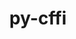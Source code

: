 ---
title: "py-cffi"
layout: cache
categories: [package, develop-2024-08-04]
meta: {"versions": ["1.16.0"], "compilers": ["apple-clang@=15.0.0", "cce@=15.0.1", "gcc@=11.1.0", "gcc@=11.4.0", "gcc@=7.3.1", "gcc@=7.5.0", "gcc@=9.4.0", "oneapi@=2024.2.0"], "oss": ["amzn2", "rhel8", "ubuntu18.04", "ubuntu20.04", "ubuntu22.04", "ventura"], "platforms": ["darwin", "linux"], "targets": ["aarch64", "neoverse_n1", "neoverse_v1", "neoverse_v2", "ppc64le", "x86_64_v3", "zen4"], "stacks": ["aws-isc", "aws-isc-aarch64", "data-vis-sdk", "e4s-cray-rhel", "e4s-neoverse-v2", "e4s-neoverse_v1", "e4s-oneapi", "e4s-power", "ml-darwin-aarch64-mps", "ml-linux-x86_64-cpu", "ml-linux-x86_64-cuda", "radiuss", "root"], "num_specs": 16, "num_specs_by_stack": {"root": 16, "ml-darwin-aarch64-mps": 1, "aws-isc-aarch64": 2, "aws-isc": 1, "e4s-cray-rhel": 1, "radiuss": 2, "e4s-power": 1, "data-vis-sdk": 2, "e4s-neoverse_v1": 1, "e4s-neoverse-v2": 1, "ml-linux-x86_64-cuda": 1, "ml-linux-x86_64-cpu": 1, "e4s-oneapi": 1}}
spec_details: [{"hash": "vdfubrhwg5ywfjehpuqckbarcyz3mxrp", "compiler": "apple-clang@=15.0.0", "versions": ["1.16.0"], "os": "ventura", "platform": "darwin", "target": "aarch64", "variants": ["build_system=python_pip"], "stacks": ["root", "ml-darwin-aarch64-mps"], "size": "-", "tarball": "https://binaries.spack.io/releases/develop-2024-08-04/build_cache/darwin-ventura-aarch64/apple-clang-15.0.0/py-cffi-1.16.0/darwin-ventura-aarch64-apple-clang-15.0.0-py-cffi-1.16.0-vdfubrhwg5ywfjehpuqckbarcyz3mxrp.spack"}, {"hash": "7rylajadkiuhszqx7sjsnaxxi4l4ozme", "compiler": "gcc@=7.3.1", "versions": ["1.16.0"], "os": "amzn2", "platform": "linux", "target": "aarch64", "variants": ["build_system=python_pip"], "stacks": ["aws-isc-aarch64", "root"], "size": "-", "tarball": "https://binaries.spack.io/releases/develop-2024-08-04/build_cache/linux-amzn2-aarch64/gcc-7.3.1/py-cffi-1.16.0/linux-amzn2-aarch64-gcc-7.3.1-py-cffi-1.16.0-7rylajadkiuhszqx7sjsnaxxi4l4ozme.spack"}, {"hash": "ybqsi3s4d5fx2uqhsk6se7bkhs7r73gt", "compiler": "gcc@=7.3.1", "versions": ["1.16.0"], "os": "amzn2", "platform": "linux", "target": "neoverse_n1", "variants": ["build_system=python_pip"], "stacks": ["aws-isc-aarch64", "root"], "size": "-", "tarball": "https://binaries.spack.io/releases/develop-2024-08-04/build_cache/linux-amzn2-neoverse_n1/gcc-7.3.1/py-cffi-1.16.0/linux-amzn2-neoverse_n1-gcc-7.3.1-py-cffi-1.16.0-ybqsi3s4d5fx2uqhsk6se7bkhs7r73gt.spack"}, {"hash": "v7n25as7kh644t57p7alpd5jppsr2g55", "compiler": "gcc@=7.3.1", "versions": ["1.16.0"], "os": "amzn2", "platform": "linux", "target": "x86_64_v3", "variants": ["build_system=python_pip"], "stacks": ["root", "aws-isc"], "size": "-", "tarball": "https://binaries.spack.io/releases/develop-2024-08-04/build_cache/linux-amzn2-x86_64_v3/gcc-7.3.1/py-cffi-1.16.0/linux-amzn2-x86_64_v3-gcc-7.3.1-py-cffi-1.16.0-v7n25as7kh644t57p7alpd5jppsr2g55.spack"}, {"hash": "zpygnoll2w7a6p523x6kfawryqgjkcuo", "compiler": "cce@=15.0.1", "versions": ["1.16.0"], "os": "rhel8", "platform": "linux", "target": "zen4", "variants": ["build_system=python_pip"], "stacks": ["root", "e4s-cray-rhel"], "size": "-", "tarball": "https://binaries.spack.io/releases/develop-2024-08-04/build_cache/linux-rhel8-zen4/cce-15.0.1/py-cffi-1.16.0/linux-rhel8-zen4-cce-15.0.1-py-cffi-1.16.0-zpygnoll2w7a6p523x6kfawryqgjkcuo.spack"}, {"hash": "j3vo7rmqmxjd5qkikrllogqwsjlezagf", "compiler": "gcc@=7.5.0", "versions": ["1.16.0"], "os": "ubuntu18.04", "platform": "linux", "target": "x86_64_v3", "variants": ["build_system=python_pip"], "stacks": ["radiuss", "root"], "size": "-", "tarball": "https://binaries.spack.io/releases/develop-2024-08-04/build_cache/linux-ubuntu18.04-x86_64_v3/gcc-7.5.0/py-cffi-1.16.0/linux-ubuntu18.04-x86_64_v3-gcc-7.5.0-py-cffi-1.16.0-j3vo7rmqmxjd5qkikrllogqwsjlezagf.spack"}, {"hash": "5jsalbydib463xgu6lfenub7pbfeykd6", "compiler": "gcc@=7.5.0", "versions": ["1.16.0"], "os": "ubuntu18.04", "platform": "linux", "target": "x86_64_v3", "variants": ["build_system=python_pip"], "stacks": ["radiuss", "root"], "size": "-", "tarball": "https://binaries.spack.io/releases/develop-2024-08-04/build_cache/linux-ubuntu18.04-x86_64_v3/gcc-7.5.0/py-cffi-1.16.0/linux-ubuntu18.04-x86_64_v3-gcc-7.5.0-py-cffi-1.16.0-5jsalbydib463xgu6lfenub7pbfeykd6.spack"}, {"hash": "5lpge6ljtvci3qujy4onlj4fgcmlppr6", "compiler": "gcc@=9.4.0", "versions": ["1.16.0"], "os": "ubuntu20.04", "platform": "linux", "target": "ppc64le", "variants": ["build_system=python_pip"], "stacks": ["root", "e4s-power"], "size": "-", "tarball": "https://binaries.spack.io/releases/develop-2024-08-04/build_cache/linux-ubuntu20.04-ppc64le/gcc-9.4.0/py-cffi-1.16.0/linux-ubuntu20.04-ppc64le-gcc-9.4.0-py-cffi-1.16.0-5lpge6ljtvci3qujy4onlj4fgcmlppr6.spack"}, {"hash": "z3wo5yv3djzssyhhsjzq5ih2vh6sinup", "compiler": "gcc@=11.1.0", "versions": ["1.16.0"], "os": "ubuntu20.04", "platform": "linux", "target": "x86_64_v3", "variants": ["build_system=python_pip"], "stacks": ["root", "data-vis-sdk"], "size": "-", "tarball": "https://binaries.spack.io/releases/develop-2024-08-04/build_cache/linux-ubuntu20.04-x86_64_v3/gcc-11.1.0/py-cffi-1.16.0/linux-ubuntu20.04-x86_64_v3-gcc-11.1.0-py-cffi-1.16.0-z3wo5yv3djzssyhhsjzq5ih2vh6sinup.spack"}, {"hash": "aomddg65jvuxrxcggqeezd6vqrw3zr74", "compiler": "gcc@=11.1.0", "versions": ["1.16.0"], "os": "ubuntu20.04", "platform": "linux", "target": "x86_64_v3", "variants": ["build_system=python_pip"], "stacks": ["root", "data-vis-sdk"], "size": "-", "tarball": "https://binaries.spack.io/releases/develop-2024-08-04/build_cache/linux-ubuntu20.04-x86_64_v3/gcc-11.1.0/py-cffi-1.16.0/linux-ubuntu20.04-x86_64_v3-gcc-11.1.0-py-cffi-1.16.0-aomddg65jvuxrxcggqeezd6vqrw3zr74.spack"}, {"hash": "4ixdwsx762mtxwif7nzuewzejdjzsxcq", "compiler": "gcc@=11.4.0", "versions": ["1.16.0"], "os": "ubuntu22.04", "platform": "linux", "target": "neoverse_v1", "variants": ["build_system=python_pip"], "stacks": ["root", "e4s-neoverse_v1"], "size": "-", "tarball": "https://binaries.spack.io/releases/develop-2024-08-04/build_cache/linux-ubuntu22.04-neoverse_v1/gcc-11.4.0/py-cffi-1.16.0/linux-ubuntu22.04-neoverse_v1-gcc-11.4.0-py-cffi-1.16.0-4ixdwsx762mtxwif7nzuewzejdjzsxcq.spack"}, {"hash": "nqcmzebfta5klauymlf2got2qk7igq6q", "compiler": "gcc@=11.4.0", "versions": ["1.16.0"], "os": "ubuntu22.04", "platform": "linux", "target": "neoverse_v2", "variants": ["build_system=python_pip"], "stacks": ["root", "e4s-neoverse-v2"], "size": "-", "tarball": "https://binaries.spack.io/releases/develop-2024-08-04/build_cache/linux-ubuntu22.04-neoverse_v2/gcc-11.4.0/py-cffi-1.16.0/linux-ubuntu22.04-neoverse_v2-gcc-11.4.0-py-cffi-1.16.0-nqcmzebfta5klauymlf2got2qk7igq6q.spack"}, {"hash": "bir6jselh5iwtrmvylzt4niqf7fkwvw5", "compiler": "gcc@=11.4.0", "versions": ["1.16.0"], "os": "ubuntu22.04", "platform": "linux", "target": "x86_64_v3", "variants": ["build_system=python_pip"], "stacks": ["root"], "size": "-", "tarball": "https://binaries.spack.io/releases/develop-2024-08-04/build_cache/linux-ubuntu22.04-x86_64_v3/gcc-11.4.0/py-cffi-1.16.0/linux-ubuntu22.04-x86_64_v3-gcc-11.4.0-py-cffi-1.16.0-bir6jselh5iwtrmvylzt4niqf7fkwvw5.spack"}, {"hash": "5haw4dhu5pznjtidcneqwe7rz2e3ooh2", "compiler": "gcc@=11.4.0", "versions": ["1.16.0"], "os": "ubuntu22.04", "platform": "linux", "target": "x86_64_v3", "variants": ["build_system=python_pip"], "stacks": ["root"], "size": "-", "tarball": "https://binaries.spack.io/releases/develop-2024-08-04/build_cache/linux-ubuntu22.04-x86_64_v3/gcc-11.4.0/py-cffi-1.16.0/linux-ubuntu22.04-x86_64_v3-gcc-11.4.0-py-cffi-1.16.0-5haw4dhu5pznjtidcneqwe7rz2e3ooh2.spack"}, {"hash": "47duqzjdpbfnrmfhtfbjc3u2cuteajay", "compiler": "gcc@=11.4.0", "versions": ["1.16.0"], "os": "ubuntu22.04", "platform": "linux", "target": "x86_64_v3", "variants": ["build_system=python_pip"], "stacks": ["ml-linux-x86_64-cuda", "root", "ml-linux-x86_64-cpu"], "size": "-", "tarball": "https://binaries.spack.io/releases/develop-2024-08-04/build_cache/linux-ubuntu22.04-x86_64_v3/gcc-11.4.0/py-cffi-1.16.0/linux-ubuntu22.04-x86_64_v3-gcc-11.4.0-py-cffi-1.16.0-47duqzjdpbfnrmfhtfbjc3u2cuteajay.spack"}, {"hash": "bl6xwbfrjebdjyyvgoj2m7mwtvfokl66", "compiler": "oneapi@=2024.2.0", "versions": ["1.16.0"], "os": "ubuntu22.04", "platform": "linux", "target": "x86_64_v3", "variants": ["build_system=python_pip"], "stacks": ["e4s-oneapi", "root"], "size": "-", "tarball": "https://binaries.spack.io/releases/develop-2024-08-04/build_cache/linux-ubuntu22.04-x86_64_v3/oneapi-2024.2.0/py-cffi-1.16.0/linux-ubuntu22.04-x86_64_v3-oneapi-2024.2.0-py-cffi-1.16.0-bl6xwbfrjebdjyyvgoj2m7mwtvfokl66.spack"}]
---